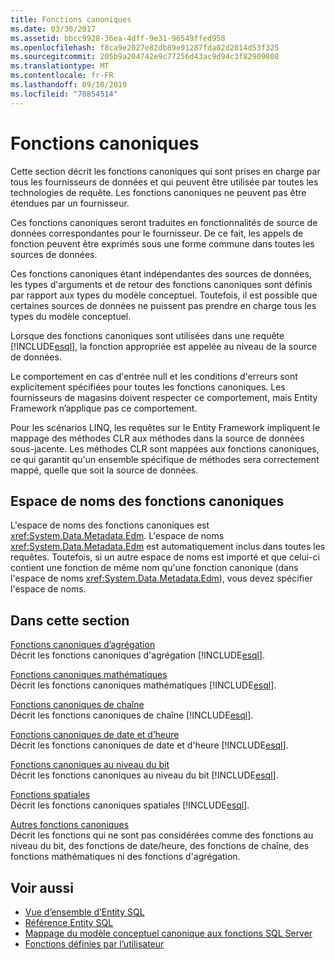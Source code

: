 ```yaml
---
title: Fonctions canoniques
ms.date: 03/30/2017
ms.assetid: bbcc9928-36ea-4dff-9e31-96549ffed958
ms.openlocfilehash: f8ca9e2027e82db89e91287fda02d2014d53f325
ms.sourcegitcommit: 205b9a204742e9c77256d43ac9d94c3f82909808
ms.translationtype: MT
ms.contentlocale: fr-FR
ms.lasthandoff: 09/10/2019
ms.locfileid: "70854514"
---
```

# <a name="canonical-functions"></a>Fonctions canoniques
Cette section décrit les fonctions canoniques qui sont prises en charge par tous les fournisseurs de données et qui peuvent être utilisée par toutes les technologies de requête. Les fonctions canoniques ne peuvent pas être étendues par un fournisseur.  
  
 Ces fonctions canoniques seront traduites en fonctionnalités de source de données correspondantes pour le fournisseur. De ce fait, les appels de fonction peuvent être exprimés sous une forme commune dans toutes les sources de données.  
  
 Ces fonctions canoniques étant indépendantes des sources de données, les types d'arguments et de retour des fonctions canoniques sont définis par rapport aux types du modèle conceptuel. Toutefois, il est possible que certaines sources de données ne puissent pas prendre en charge tous les types du modèle conceptuel.  
  
 Lorsque des fonctions canoniques sont utilisées dans une requête [!INCLUDE[esql](../../../../../../includes/esql-md.md)], la fonction appropriée est appelée au niveau de la source de données.  
  
 Le comportement en cas d'entrée null et les conditions d'erreurs sont explicitement spécifiées pour toutes les fonctions canoniques. Les fournisseurs de magasins doivent respecter ce comportement, mais Entity Framework n’applique pas ce comportement.  
  
 Pour les scénarios LINQ, les requêtes sur le Entity Framework impliquent le mappage des méthodes CLR aux méthodes dans la source de données sous-jacente. Les méthodes CLR sont mappées aux fonctions canoniques, ce qui garantit qu'un ensemble spécifique de méthodes sera correctement mappé, quelle que soit la source de données.  
  
## <a name="canonical-functions-namespace"></a>Espace de noms des fonctions canoniques  
 L'espace de noms des fonctions canoniques est <xref:System.Data.Metadata.Edm>. L'espace de noms <xref:System.Data.Metadata.Edm> est automatiquement inclus dans toutes les requêtes. Toutefois, si un autre espace de noms est importé et que celui-ci contient une fonction de même nom qu'une fonction canonique (dans l'espace de noms <xref:System.Data.Metadata.Edm>), vous devez spécifier l'espace de noms.  
  
## <a name="in-this-section"></a>Dans cette section  
 [Fonctions canoniques d’agrégation](aggregate-canonical-functions.md)  
 Décrit les fonctions canoniques d'agrégation [!INCLUDE[esql](../../../../../../includes/esql-md.md)].  
  
 [Fonctions canoniques mathématiques](math-canonical-functions.md)  
 Décrit les fonctions canoniques mathématiques [!INCLUDE[esql](../../../../../../includes/esql-md.md)].  
  
 [Fonctions canoniques de chaîne](string-canonical-functions.md)  
 Décrit les fonctions canoniques de chaîne [!INCLUDE[esql](../../../../../../includes/esql-md.md)].  
  
 [Fonctions canoniques de date et d’heure](date-and-time-canonical-functions.md)  
 Décrit les fonctions canoniques de date et d'heure [!INCLUDE[esql](../../../../../../includes/esql-md.md)].  
  
 [Fonctions canoniques au niveau du bit](bitwise-canonical-functions.md)  
 Décrit les fonctions canoniques au niveau du bit [!INCLUDE[esql](../../../../../../includes/esql-md.md)].  
  
 [Fonctions spatiales](spatial-functions.md)  
 Décrit les fonctions canoniques spatiales [!INCLUDE[esql](../../../../../../includes/esql-md.md)].  
  
 [Autres fonctions canoniques](other-canonical-functions.md)  
 Décrit les fonctions qui ne sont pas considérées comme des fonctions au niveau du bit, des fonctions de date/heure, des fonctions de chaîne, des fonctions mathématiques ni des fonctions d'agrégation.  
  
## <a name="see-also"></a>Voir aussi

- [Vue d’ensemble d’Entity SQL](entity-sql-overview.md)
- [Référence Entity SQL](entity-sql-reference.md)
- [Mappage du modèle conceptuel canonique aux fonctions SQL Server](../conceptual-model-canonical-to-sql-server-functions-mapping.md)
- [Fonctions définies par l’utilisateur](user-defined-functions-entity-sql.md)
